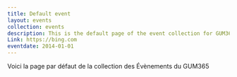 ```yaml
---
title: Default event
layout: events
collection: events
description: This is the default page of the event collection for GUM365 site
Link: https://bing.com
eventdate: 2014-01-01
---
```

Voici la page par défaut de la collection des Évènements du GUM365
